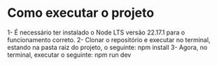 # Como executar o projeto

1- É necessário ter instalado o Node LTS versão 22.17.1 para o funcionamento correto.
2- Clonar o repositório e executar no terminal, estando na pasta raiz do projeto, o seguinte: npm install
3- Agora, no terminal, executar o seguinte: npm run dev
